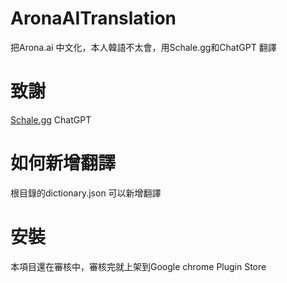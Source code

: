 # AronaAITranslation

把Arona.ai 中文化，本人韓語不太會，用Schale.gg和ChatGPT 翻譯

# 致謝

[Schale.gg](https://schale.gg/?item=8)
ChatGPT

# 如何新增翻譯

根目錄的dictionary.json 可以新增翻譯

# 安裝

本項目還在審核中，審核完就上架到Google chrome Plugin Store
